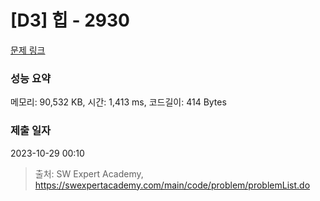 # [D3] 힙 - 2930 

[문제 링크](https://swexpertacademy.com/main/code/problem/problemDetail.do?contestProbId=AV-Tj7ya3jYDFAXr) 

### 성능 요약

메모리: 90,532 KB, 시간: 1,413 ms, 코드길이: 414 Bytes

### 제출 일자

2023-10-29 00:10



> 출처: SW Expert Academy, https://swexpertacademy.com/main/code/problem/problemList.do